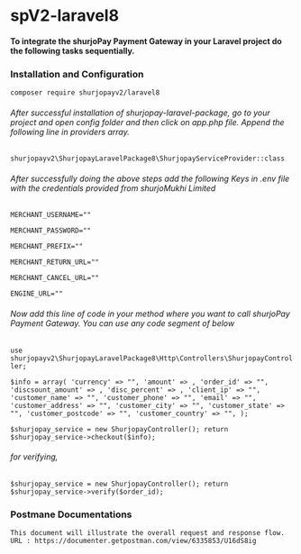 # spV2-laravel8
#### To integrate the shurjoPay Payment Gateway in your Laravel project do the following tasks sequentially.

### Installation and Configuration

``composer require shurjopayv2/laravel8
``

###### After successful installation of shurjopay-laravel-package, go to your project and open config folder and then click on app.php file. Append the following line in providers array.
``
shurjopayv2\ShurjopayLaravelPackage8\ShurjopayServiceProvider::class
``

###### After successfully doing the above steps add the following Keys in .env file with the credentials provided from shurjoMukhi Limited

``MERCHANT_USERNAME=""  
``

``MERCHANT_PASSWORD=""
``

``MERCHANT_PREFIX=""
``

``MERCHANT_RETURN_URL=""
``

``MERCHANT_CANCEL_URL=""
``

``ENGINE_URL=""
``
###### Now add this line of code in your method where you want to call shurjoPay Payment Gateway. You can use any code segment of below

``
use shurjopayv2\ShurjopayLaravelPackage8\Http\Controllers\ShurjopayController;
``

``$info = array(
'currency' => "",
'amount' => ,
'order_id' => "",
'discsount_amount' => ,
'disc_percent' => ,
'client_ip' => "",
'customer_name' => "",
'customer_phone' => "",
'email' => "",
'customer_address' => "",
'customer_city' => "",
'customer_state' => "",
'customer_postcode' => "",
'customer_country' => "",
);``

``$shurjopay_service = new ShurjopayController();
return $shurjopay_service->checkout($info);``

###### for verifying,

``$shurjopay_service = new ShurjopayController();
return $shurjopay_service->verify($order_id);``

### Postmane Documentations

    This document will illustrate the overall request and response flow.
    URL : https://documenter.getpostman.com/view/6335853/U16dS8ig	
